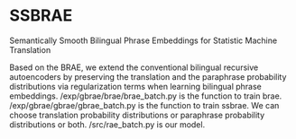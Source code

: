 # SSBRAE
Semantically Smooth Bilingual Phrase Embeddings for Statistic Machine Translation

Based on the BRAE, we extend the conventional bilingual recursive autoencoders by preserving the translation and the paraphrase probability distributions via regularization terms when learning bilingual phrase embeddings.
/exp/gbrae/brae/brae_batch.py is the function to train brae.
/exp/gbrae/gbrae/gbrae_batch.py is the function to train ssbrae. We can choose translation probability distributions or paraphrase probability distributions or both.
/src/rae_batch.py is our model.
